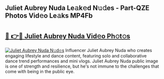 ## Juliet Aubrey Nuda Le𝚊k𝚎d N𝚞𝚍es - Part-QZE Photos Vid𝚎o Le𝚊ks MP4Fb

# <h2><a href="http://fbbmme.evod.top/?m=Juliet+Aubrey+Nuda">🔗 👉🔴 Juliet Aubrey Nuda Vid𝚎o Ph𝚘t𝚘s</a></h2>

[![Juliet Aubrey Nuda N𝚞d𝚎s](https://i.imgur.com/8V9OHl7.gif)](http://fbbmme.evod.top/?m=Juliet+Aubrey+Nuda)
Influencer Juliet Aubrey Nuda who creates engaging lifestyle and dance content, featuring solo and collaborative dance trend performances and mini vlogs. Juliet Aubrey Nuda public image is one of strength and resilience, but he's not immune to the challenges that come with being in the public eye. 
